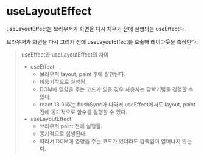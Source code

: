 # useLayoutEffect

useLayoutEffect는 브라우저가 화면을 다시 채우기 전에 실행되는 useEffect다.

브라우저가 화면을 다시 그리기 전에 useLayoutEffect를 호출해 레이아웃을 측정한다.

> useEffect와 useLayoutEffect의 차이
>
> - useEffect
>   - 브라우저 layout, paint 후에 실행된다.
>   - 비동기적으로 실행됨.
>   - DOM에 영향을 주는 코드가 있을 경우 사용자는 깜빡거림을 경험할 수 있다.
>   - react 18 이후는 flushSync가 나와서 useEffect에서도 layout, paint전에 동기적으로 함수를 실행할 수 있다.
> - useLayoutEffect
>   - 브라우저 paint 전에 실행됨.
>   - 동기적으로 실행된다.
>   - 따라서 DOM에 영향을 주는 코드가 있더라도 깜빡임이 일어나지 않는다.
